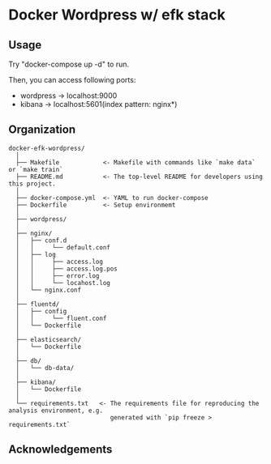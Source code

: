 # Docker Wordpress w/ efk stack

## Usage
Try "docker-compose up -d" to run.

Then, you can access following ports:
* wordpress -> localhost:9000
* kibana -> localhost:5601(index pattern: nginx*)

## Organization

  ```
  docker-efk-wordpress/
    │
    ├── Makefile            <- Makefile with commands like `make data` or `make train`
    ├── README.md           <- The top-level README for developers using this project.
    │
    ├── docker-compose.yml  <- YAML to run docker-compose
    ├── Dockerfile          <- Setup environmemt
    │
    ├── wordpress/
    │ 
    ├── nginx/   
    │   ├── conf.d
    │   │     └── default.conf
    │   ├── log
    │   │     ├── access.log
    │   │     ├── access.log.pos
    │   │     ├── error.log
    │   │     └── locahost.log
    │   └── nginx.conf
    │ 
    ├── fluentd/
    │   ├── config
    │   │     └── fluent.conf
    │   └── Dockerfile
    │ 
    ├── elasticsearch/
    │   └── Dockerfile
    │ 
    ├── db/
    │   └── db-data/
    │ 
    ├── kibana/
    │   └── Dockerfile
    │ 
    └── requirements.txt   <- The requirements file for reproducing the analysis environment, e.g.
                              generated with `pip freeze > requirements.txt`
  ```
  
## Acknowledgements

